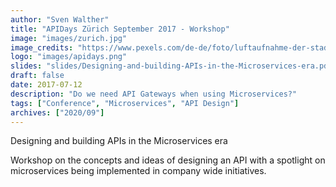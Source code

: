 ```yaml
---
author: "Sven Walther"
title: "APIDays Zürich September 2017 - Workshop"
image: "images/zurich.jpg"
image_credits: "https://www.pexels.com/de-de/foto/luftaufnahme-der-stadt-3016350/"
logo: "images/apidays.png"
slides: "slides/Designing-and-building-APIs-in-the-Microservices-era.pdf"
draft: false
date: 2017-07-12
description: "Do we need API Gateways when using Microservices?"
tags: ["Conference", "Microservices", "API Design"]
archives: ["2020/09"]
---
```


Designing and building APIs in the Microservices era

Workshop on the concepts and ideas of designing an API with a spotlight on microservices being implemented in company wide initiatives.
